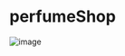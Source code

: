 # perfumeShop

![image](https://user-images.githubusercontent.com/92083303/138289117-0cfdc7e9-e92a-4ac3-9bd2-280aa94f92dc.png)
